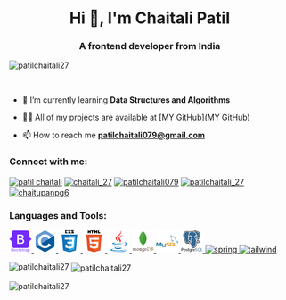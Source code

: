 <h1 align="center">Hi 👋, I'm Chaitali Patil</h1>
<h3 align="center">A frontend developer from India</h3>

<p align="left"> <img src="https://komarev.com/ghpvc/?username=patilchaitali27&label=Profile%20views&color=0e75b6&style=flat" alt="patilchaitali27" /> </p>

<p align="left"> <a href="https://twitter.com/" target="blank"><img src="https://img.shields.io/twitter/follow/?logo=twitter&style=for-the-badge" alt="" /></a> </p>

- 🌱 I’m currently learning **Data Structures and Algorithms**

- 👨‍💻 All of my projects are available at [MY GitHub](MY GitHub)

- 📫 How to reach me **patilchaitali079@gmail.com**

<h3 align="left">Connect with me:</h3>
<p align="left">
<a href="https://linkedin.com/in/patil chaitali" target="blank"><img align="center" src="https://raw.githubusercontent.com/rahuldkjain/github-profile-readme-generator/master/src/images/icons/Social/linked-in-alt.svg" alt="patil chaitali" height="30" width="40" /></a>
<a href="https://www.codechef.com/users/chaitali_27" target="blank"><img align="center" src="https://cdn.jsdelivr.net/npm/simple-icons@3.1.0/icons/codechef.svg" alt="chaitali_27" height="30" width="40" /></a>
<a href="https://www.hackerrank.com/patilchaitali079" target="blank"><img align="center" src="https://raw.githubusercontent.com/rahuldkjain/github-profile-readme-generator/master/src/images/icons/Social/hackerrank.svg" alt="patilchaitali079" height="30" width="40" /></a>
<a href="https://www.leetcode.com/patilchaitali_27" target="blank"><img align="center" src="https://raw.githubusercontent.com/rahuldkjain/github-profile-readme-generator/master/src/images/icons/Social/leet-code.svg" alt="patilchaitali_27" height="30" width="40" /></a>
<a href="https://auth.geeksforgeeks.org/user/chaitupanpg6" target="blank"><img align="center" src="https://raw.githubusercontent.com/rahuldkjain/github-profile-readme-generator/master/src/images/icons/Social/geeks-for-geeks.svg" alt="chaitupanpg6" height="30" width="40" /></a>
</p>

<h3 align="left">Languages and Tools:</h3>
<p align="left"> <a href="https://getbootstrap.com" target="_blank" rel="noreferrer"> <img src="https://raw.githubusercontent.com/devicons/devicon/master/icons/bootstrap/bootstrap-plain-wordmark.svg" alt="bootstrap" width="40" height="40"/> </a> <a href="https://www.cprogramming.com/" target="_blank" rel="noreferrer"> <img src="https://raw.githubusercontent.com/devicons/devicon/master/icons/c/c-original.svg" alt="c" width="40" height="40"/> </a> <a href="https://www.w3schools.com/css/" target="_blank" rel="noreferrer"> <img src="https://raw.githubusercontent.com/devicons/devicon/master/icons/css3/css3-original-wordmark.svg" alt="css3" width="40" height="40"/> </a> <a href="https://www.w3.org/html/" target="_blank" rel="noreferrer"> <img src="https://raw.githubusercontent.com/devicons/devicon/master/icons/html5/html5-original-wordmark.svg" alt="html5" width="40" height="40"/> </a> <a href="https://www.java.com" target="_blank" rel="noreferrer"> <img src="https://raw.githubusercontent.com/devicons/devicon/master/icons/java/java-original.svg" alt="java" width="40" height="40"/> </a> <a href="https://www.mongodb.com/" target="_blank" rel="noreferrer"> <img src="https://raw.githubusercontent.com/devicons/devicon/master/icons/mongodb/mongodb-original-wordmark.svg" alt="mongodb" width="40" height="40"/> </a> <a href="https://www.mysql.com/" target="_blank" rel="noreferrer"> <img src="https://raw.githubusercontent.com/devicons/devicon/master/icons/mysql/mysql-original-wordmark.svg" alt="mysql" width="40" height="40"/> </a> <a href="https://www.postgresql.org" target="_blank" rel="noreferrer"> <img src="https://raw.githubusercontent.com/devicons/devicon/master/icons/postgresql/postgresql-original-wordmark.svg" alt="postgresql" width="40" height="40"/> </a> <a href="https://spring.io/" target="_blank" rel="noreferrer"> <img src="https://www.vectorlogo.zone/logos/springio/springio-icon.svg" alt="spring" width="40" height="40"/> </a> <a href="https://tailwindcss.com/" target="_blank" rel="noreferrer"> <img src="https://www.vectorlogo.zone/logos/tailwindcss/tailwindcss-icon.svg" alt="tailwind" width="40" height="40"/> </a> </p>

<p><img align="left" src="https://github-readme-stats.vercel.app/api/top-langs?username=patilchaitali27&show_icons=true&locale=en&layout=compact" alt="patilchaitali27" /></p>

<p>&nbsp;<img align="center" src="https://github-readme-stats.vercel.app/api?username=patilchaitali27&show_icons=true&locale=en" alt="patilchaitali27" /></p>

<p><img align="center" src="https://github-readme-streak-stats.herokuapp.com/?user=patilchaitali27&" alt="patilchaitali27" /></p>
